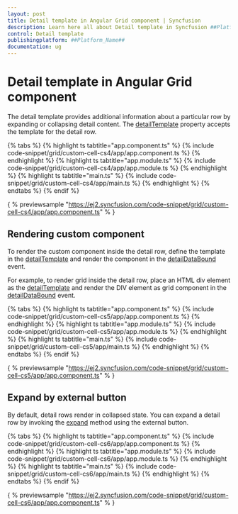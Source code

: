```yaml
---
layout: post
title: Detail template in Angular Grid component | Syncfusion
description: Learn here all about Detail template in Syncfusion ##Platform_Name## Grid component of Syncfusion Essential JS 2 and more.
control: Detail template 
publishingplatform: ##Platform_Name##
documentation: ug
---
```


# Detail template in Angular Grid component

The detail template provides additional information about a particular row by expanding or collapsing detail content. The [detailTemplate](../../api/grid/#detailtemplate) property accepts the template for the detail row.

{% tabs %}
{% highlight ts tabtitle="app.component.ts" %}
{% include code-snippet/grid/custom-cell-cs4/app/app.component.ts %}
{% endhighlight %}
{% highlight ts tabtitle="app.module.ts" %}
{% include code-snippet/grid/custom-cell-cs4/app/app.module.ts %}
{% endhighlight %}
{% highlight ts tabtitle="main.ts" %}
{% include code-snippet/grid/custom-cell-cs4/app/main.ts %}
{% endhighlight %}
{% endtabs %}
{% endif %}
  
{ % previewsample "https://ej2.syncfusion.com/code-snippet/grid/custom-cell-cs4/app/app.component.ts" % }

## Rendering custom component

To render the custom component inside the detail row, define the template in the [detailTemplate](../../api/grid/#detailtemplate) and render the
component in the [detailDataBound](../../api/grid/#detaildatabound-emittypedetaildataboundeventargs) event.

For example, to render grid inside the detail row, place an HTML div element as the [detailTemplate](../../api/grid/#detailtemplate) and render the DIV element as grid component in the [detailDataBound](../../api/grid/#detaildatabound-emittypedetaildataboundeventargs) event.

{% tabs %}
{% highlight ts tabtitle="app.component.ts" %}
{% include code-snippet/grid/custom-cell-cs5/app/app.component.ts %}
{% endhighlight %}
{% highlight ts tabtitle="app.module.ts" %}
{% include code-snippet/grid/custom-cell-cs5/app/app.module.ts %}
{% endhighlight %}
{% highlight ts tabtitle="main.ts" %}
{% include code-snippet/grid/custom-cell-cs5/app/main.ts %}
{% endhighlight %}
{% endtabs %}
{% endif %}
  
{ % previewsample "https://ej2.syncfusion.com/code-snippet/grid/custom-cell-cs5/app/app.component.ts" % }

## Expand by external button

By default, detail rows render in collapsed state. You can expand a detail row by invoking the [expand](../../api/grid/detailRow/#expand) method using the external button.

{% tabs %}
{% highlight ts tabtitle="app.component.ts" %}
{% include code-snippet/grid/custom-cell-cs6/app/app.component.ts %}
{% endhighlight %}
{% highlight ts tabtitle="app.module.ts" %}
{% include code-snippet/grid/custom-cell-cs6/app/app.module.ts %}
{% endhighlight %}
{% highlight ts tabtitle="main.ts" %}
{% include code-snippet/grid/custom-cell-cs6/app/main.ts %}
{% endhighlight %}
{% endtabs %}
{% endif %}
  
{ % previewsample "https://ej2.syncfusion.com/code-snippet/grid/custom-cell-cs6/app/app.component.ts" % }